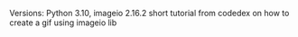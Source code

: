 Versions: Python 3.10, imageio 2.16.2
short tutorial from codedex on how to create a gif using imageio lib
